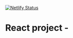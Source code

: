 
[![Netlify Status](https://api.netlify.com/api/v1/badges/f4c9f267-4a51-4c72-968a-af41a932de09/deploy-status)](https://app.netlify.com/sites/massshootingusa/deploys)


# React project -
